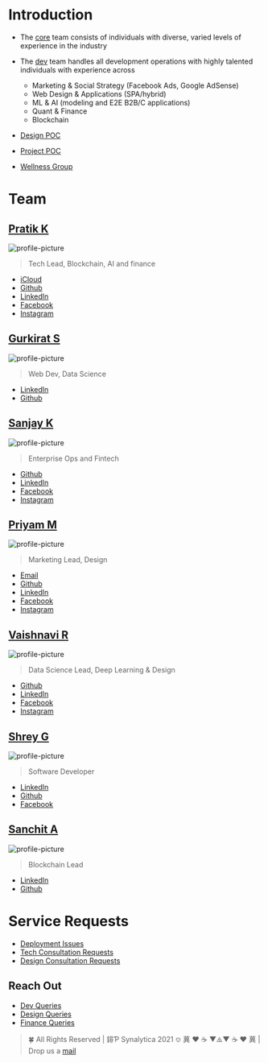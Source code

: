 # Introduction

- The [core](mailto:core@synalytica.xyz) team consists of individuals with diverse, varied  levels of experience in the industry
- The [dev](mailto:dev@synalytica.xyz) team handles all development operations with highly talented individuals with experience across
	- Marketing & Social Strategy (Facebook Ads, Google AdSense)
	- Web Design & Applications (SPA/hybrid)
	- ML & AI (modeling and E2E B2B/C applications)
	- Quant & Finance
	- Blockchain

- [Design POC](mailto:priyam@synalytica.one)
- [Project POC](mailto:contact@synalytica.xyz)
- [Wellness Group](mailto:wellness@synalytica.xyz)

# Team

## [Pratik K](https://www.linkedin.com/in/pratik-kamble/)
![profile-picture](https://gravatar.com/avatar/adfed1eede1f6e28c67f3708e997a896?s=400&d=robohash&r=x)
> Tech Lead, Blockchain, AI and finance
- [iCloud](mailto:pk13055@icloud.com)
- [Github](https://github.com/pk13055)
- [LinkedIn](https://www.linkedin.com/in/pratik-kamble/)
- [Facebook](https://www.facebook.com/who.pk/)
- [Instagram](https://www.instagram.com/pk13055/)

## [Gurkirat S](mailto:gsc@synalytica.xyz)
![profile-picture](https://gravatar.com/avatar/7d5f94b9df2cca53057676b3cb8c53e8?s=400)
> Web Dev, Data Science
- [LinkedIn](https://www.linkedin.com/in/gsc2001/)
- [Github](https://github.com/gsc2001)

## [Sanjay K](http://www.mystertech.com)
![profile-picture](https://gravatar.com/avatar/81981acf2ede9ae2af3b9dc1bad3a285?s=400&d=robohash&r=x)
> Enterprise Ops and Fintech
- [Github](https://github.com/MysterTech)
- [LinkedIn](https://www.linkedin.com/in/cmsanjaykrishna/)
- [Facebook](https://www.facebook.com/cmsanjaykrishna/)
- [Instagram](https://www.instagram.com/let_there_be_me/)

## [Priyam M](https://www.linkedin.com/in/priyam-maheshwari/)
![profile-picture](https://gravatar.com/avatar/9ebc1153f5bc254b8ef33f84f6801ee6?s=400&d=robohash&r=x)
> Marketing Lead, Design
- [Email](mailto:priyam@synalytica.one)
- [Github](https://github.com/priyam29)
- [LinkedIn](https://www.linkedin.com/in/priyam-maheshwari/)
- [Facebook](https://www.facebook.com/priyam.maheshwari.5)
- [Instagram](https://www.instagram.com/preyamble/)

## [Vaishnavi R](mailto:whyshreddy@synalytica.xyz)
![profile-picture](https://gravatar.com/avatar/7ecfeafc010cea534b9a892efcfc5e57?s=400&d=robohash&r=x)
> Data Science Lead, Deep Learning &amp; Design
- [Github](https://github.com/whyshreddy)
- [LinkedIn](https://www.linkedin.com/in/vaishnavi-reddy-gutha-418934208)
- [Facebook](https://www.facebook.com/vaishnavi.g.reddy)
- [Instagram](https://www.instagram.com/whyshreddy/)

## [Shrey G](mailto:shrey@synalytica.xyz)
![profile-picture](https://gravatar.com/avatar/54b8909fc51ce5d4931364c38847313b?s=400&d=robohash&r=x)
> Software Developer
- [LinkedIn](https://www.linkedin.com/in/shrey-gupta-18273518a/)
- [Github](https://github.com/shreygupta2809)
- [Facebook](https://www.facebook.com/shreygupta2809)

## [Sanchit A](https://www.linkedin.com/in/tichnas/)
![profile-picture](https://gravatar.com/avatar/4f36cb516dccba98447f91ccdb5398ad?s=400)
> Blockchain Lead
- [LinkedIn](https://www.linkedin.com/in/tichnas/)
- [Github](https://github.com/tichnas)

<!-- TODO: add other team members here -->

# Service Requests
- [Deployment Issues](mailto:logs-deployments-aaaaef7ylgm6adxa5aghffdysi@synalytica.slack.com)
- [Tech Consultation Requests](mailto:contact@synalytica.xyz)
- [Design Consultation Requests](mailto:design@synalytica.one)

## Reach Out
- [Dev Queries](mailto:dev@synalytica.xyz)
- [Design Queries](mailto:design@synalytica.one)
- [Finance Queries](mailto:quant@synalytica.xyz)

> 🍀 All Rights Reserved | 䤵Ƥ Synalytica 2021 ⎊
> 䔬 ♥ ☕ ▼⧌▼ ☕ ♥ 䔬 | Drop us a [mail](mailto:contact@synalytica.xyz)
